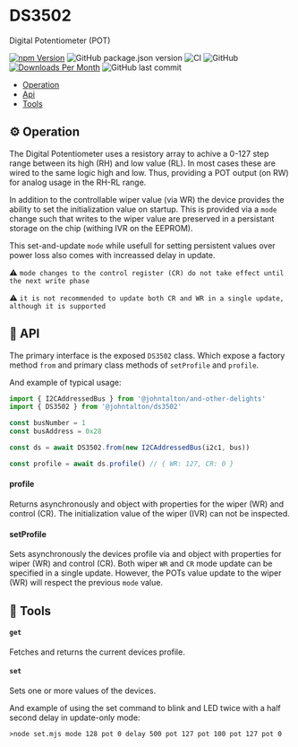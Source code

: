 # DS3502
Digital Potentiometer (POT)

[![npm Version](http://img.shields.io/npm/v/@johntalton/ds3502.svg)](https://www.npmjs.com/package/@johntalton/ds3502)
![GitHub package.json version](https://img.shields.io/github/package-json/v/johntalton/ds3502)
![CI](https://github.com/johntalton/ds3502/workflows/CI/badge.svg)
![GitHub](https://img.shields.io/github/license/johntalton/ds3502)
[![Downloads Per Month](http://img.shields.io/npm/dm/@johntalton/ds3502.svg)](https://www.npmjs.com/package/@johntalton/ds3502)
![GitHub last commit](https://img.shields.io/github/last-commit/johntalton/ds3502)

* [Operation](#gear-operation)
* [Api](#book-api)
* [Tools](#wrench-tools)

## :gear: Operation
The Digital Potentiometer uses a resistory array to achive a 0-127 step range between its high (RH) and low value (RL).  In most cases these are wired to the same logic high and low.  Thus, providing a POT output (on RW) for analog usage in the RH-RL range.

In addition to the controllable wiper value (via WR) the device provides the ability to set the initialization value on startup.  This is provided via a `mode` change such that writes to the wiper value are preserved in a persistant storage on the chip (withing IVR on the EEPROM).

This set-and-update `mode` while usefull for setting persistent values over power loss also comes with increassed delay in update.

:warning: `mode changes to the control register (CR) do not take effect until the next write phase`

:warning: `it is not recommended to update both CR and WR in a single update, although it is supported`

## :book: API

The primary interface is the exposed `DS3502` class.  Which expose a factory method `from` and primary class methods of `setProfile` and `profile`.

And example of typical usage:

```javascript
import { I2CAddressedBus } from '@johntalton/and-other-delights'
import { DS3502 } from '@johntalton/ds3502'

const busNumber = 1
const busAddress = 0x28

const ds = await DS3502.from(new I2CAddressedBus(i2c1, bus))

const profile = await ds.profile() // { WR: 127, CR: 0 }

```

#### profile
Returns asynchronously and object with properties for the wiper (WR) and control (CR).  The initialization value of the wiper (IVR) can not be inspected.

#### setProfile
Sets asynchronously the devices profile via and object with properties for wiper (WR) and control (CR).  Both wiper `WR` and `CR` mode update can be specified in a single update.  However, the POTs value update to the wiper (WR) will respect the previous `mode` value.


## :wrench: Tools

#### `get`
Fetches and returns the current devices profile.

#### `set`
Sets one or more values of the devices.

And example of using the set command to blink and LED twice with a half second delay in update-only mode:
```shell
>node set.mjs mode 128 pot 0 delay 500 pot 127 pot 100 pot 127 pot 0
```




